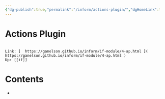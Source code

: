 ```yaml
---
{"dg-publish":true,"permalink":"/inform/actions-plugin/","dgHomeLink":true,"dgPassFrontmatter":false}
---
```


# Actions Plugin
```ad-info

Link: [  https://ganelson.github.io/inform/if-module/4-ap.html ](  https://ganelson.github.io/inform/if-module/4-ap.html )
Up: [[if]]
```

# Contents
- 